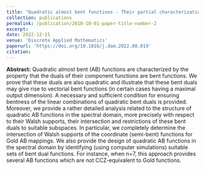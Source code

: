 ```yaml
---
title: "Quadratic almost bent functions - Their partial characterization and design in the spectral domain"
collection: publications
permalink: /publication/2010-10-01-paper-title-number-2
excerpt: 
date: 2022-12-15
venue: 'Discrete Applied Mathematics'
paperurl: 'https://doi.org/10.1016/j.dam.2022.08.019'
citation: 
---
```


**Abstract:** Quadratic almost bent (AB) functions are characterized by the property that the duals of their component functions are bent functions. We prove that these duals are also quadratic and illustrate that these bent duals may give rise to vectorial bent functions (in certain cases having a maximal output dimension). A necessary and sufficient condition for ensuring bentness of the linear combinations of quadratic bent duals is provided. Moreover, we provide a rather detailed analysis related to the structure of quadratic AB functions in the spectral domain, more precisely with respect to their Walsh supports, their intersection and restrictions of these bent duals to suitable subspaces. In particular, we completely determine the intersection of Walsh supports of the coordinate (semi-bent) functions for Gold AB mappings. We also provide the design of quadratic AB functions in the spectral domain by identifying (using computer simulations) suitable sets of bent dual functions. For instance, when n=7, this approach provides several AB functions which are not CCZ-equivalent to Gold functions.
